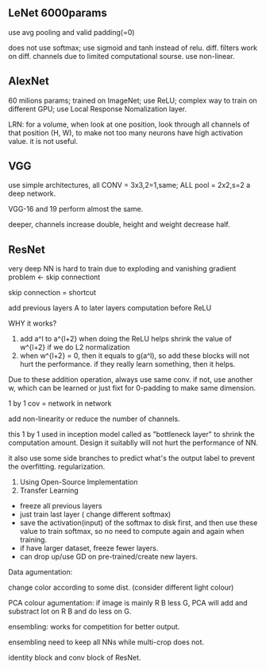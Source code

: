 ## LeNet 6000params

use avg pooling and valid padding(=0)

does not use softmax; use sigmoid and tanh instead of relu.
diff. filters work on diff. channels due to limited computational sourse.
use non-linear.


## AlexNet 

60 milions params; trained on ImageNet; use ReLU; complex way to train on different GPU; use Local Response Nomalization layer.

LRN: for a volume, when look at one position, look through all channels of that position (H, W), to make not too many neurons have high activation value. it is not useful.


## VGG

use simple architectures,
 all CONV = 3x3,2=1,same; ALL pool = 2x2,s=2
 a deep network.

 VGG-16 and 19 perform almost the same.

 deeper, channels increase double, height and weight decrease half.



## ResNet

very deep NN is hard to train due to exploding and vanishing gradient problem <- skip connectiont

skip connection = shortcut

add previous layers A to later layers computation before ReLU


WHY it works?

1. add a^l to a^{l+2} when doing the ReLU helps shrink the value of w^{l+2} if we do L2 normalization
2. when w^{l+2} = 0, then it equals to g(a^l), so add these blocks will not hurt the performance. if they really learn something, then it helps.

Due to these addition operation, always use same conv. if not, use another w, which can be learned or just fixt for 0-padding to make same dimension.


1 by 1 cov = network in network

add non-linearity or reduce the number of channels.

this 1 by 1 used in inception model called as "bottleneck layer" to shrink the computation amount. Design it suitablly will not hurt the performance of NN.


it also use some side branches to predict what's the output label to prevent the overfitting. regularization.



1. Using Open-Source Implementation
2. Transfer Learning
- freeze all previous layers
- just train last layer ( change different softmax)
- save the activation(input) of the softmax to disk first, and then use these value to train softmax, so no need to compute again and again when training.
- if have larger dataset, freeze fewer layers.
- can drop up/use GD on pre-trained/create new layers.


Data agumentation:

change color according to some dist. (consider different light colour)

PCA colour agumentation: if image is mainly R B less G, PCA will add and substract lot on R B and do less on G.


ensembling: works for competition for better output.

ensembling need to keep all NNs while multi-crop does not.



identity block and conv block of ResNet.